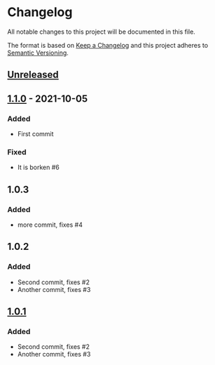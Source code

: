 # Changelog

All notable changes to this project will be documented in this file.

The format is based on [Keep a Changelog](https://keepachangelog.com/en/1.0.0/)
and this project adheres to [Semantic Versioning](https://semver.org/spec/v2.0.0.html).

## [Unreleased]

## [1.1.0] - 2021-10-05
### Added
- First commit

### Fixed
- It is borken #6

## 1.0.3
### Added
- more commit, fixes #4

## 1.0.2
### Added
- Second commit, fixes #2
- Another commit, fixes #3

## [1.0.1]
### Added
- Second commit, fixes #2
- Another commit, fixes #3

[Unreleased]: https://github.com/smartbear/changelog-bot-test/compare/1.1.0...HEAD
[1.1.0]: https://github.com/smartbear/changelog-bot-test/compare/v1.0.1...1.1.0
[1.0.1]: https://github.com/smartbear/changelog-bot-test/compare/v1.0.0...v1.0.1
